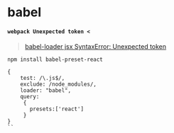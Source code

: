# babel

#### `webpack Unexpected token <`

> [babel-loader jsx SyntaxError: Unexpected token](http://stackoverflow.com/questions/33460420/babel-loader-jsx-syntaxerror-unexpected-token)

`npm install babel-preset-react`
```
{
    test: /\.js$/,
    exclude: /node_modules/,
    loader: "babel",
    query:
     {
       presets:['react']
     }
}
``